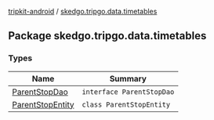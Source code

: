 [tripkit-android](../index.md) / [skedgo.tripgo.data.timetables](./index.md)

## Package skedgo.tripgo.data.timetables

### Types

| Name | Summary |
|---|---|
| [ParentStopDao](-parent-stop-dao/index.md) | `interface ParentStopDao` |
| [ParentStopEntity](-parent-stop-entity/index.md) | `class ParentStopEntity` |
